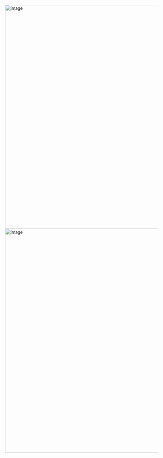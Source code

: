 <img width="570" height="736" alt="image" src="https://github.com/user-attachments/assets/f018f8de-fffd-4732-ba05-a711c269d9aa" />
<img width="570" height="736" alt="image" src="https://github.com/user-attachments/assets/5cda5ee2-b44b-49d5-8131-4129e8f6ba21" />

